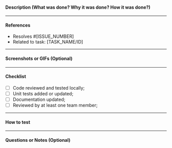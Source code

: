 #### Description (What was done? Why it was done? How it was done?)

<!-- List what was implemented, changed, or fixed -->
<!-- Explain the purpose or motivation behind the changes -->
<!-- Provide an overview of the approach or solution -->

---

#### References

<!-- Link to related issues, tasks, or documentation -->

- Resolves #[ISSUE_NUMBER]
- Related to task: [TASK_NAME/ID]

---

#### Screenshots or GIFs (Optional)

<!-- Add visuals if the PR includes UI/UX changes -->
<!-- Example: -->
<!-- ![Before](link_to_image) -->
<!-- ![After](link_to_image) -->

---

#### Checklist

- [ ] Code reviewed and tested locally;
- [ ] Unit tests added or updated;
- [ ] Documentation updated;
- [ ] Reviewed by at least one team member;

---

#### How to test

<!-- Provide step-by-step instructions for testing -->
<!-- Example: -->
<!-- 1. Checkout the branch: `git checkout [BRANCH_NAME]` -->
<!-- 2. Install dependencies: `npm install` -->
<!-- 3. Run the application: `npm run dev` -->

---

#### Questions or Notes (Optional)

<!-- Include anything you want reviewers to focus on -->
